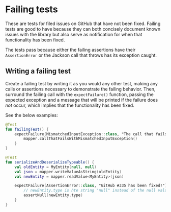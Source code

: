 # Failing tests

These are tests for filed issues on GitHub that have not been fixed. Failing tests are good to
have because they can both concisely document known issues with the library but also serve as
notification for when that functionality has been fixed.

The tests pass because either the failing assertions have their `AssertionError` or the Jackson call
that throws has its exception caught.

## Writing a failing test

Create a failing test by writing it as you would any other test, making any calls or assertions
necessary to demonstrate the failing behavior.  Then, surround the failing call with the
`expectFailure()` function, passing the expected exception and a message that will be printed
if the failure does _not_ occur, which implies that the functionality has been fixed.

See the below examples:

```kotlin
@Test
fun failingTest() {
    expectFailure(MismatchedInputException::class, "The call that fails with MismatchedInputException has been fixed!") {
        mapper.callThatFailsWithMismatchedInputException()
    }
}
```

```kotlin
@Test
fun serializeAndDeserializeTypeable() {
    val oldEntity = MyEntity(null, null)
    val json = mapper.writeValueAsString(oldEntity)
    val newEntity = mapper.readValue<MyEntity>(json)

    expectFailure(AssertionError::class, "GitHub #335 has been fixed!") {
        // newEntity.type is hte string "null" instead of the null value
        assertNull(newEntity.type)
    }
}
```
